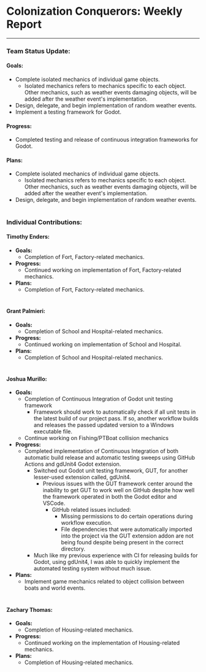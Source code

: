 # **Colonization Conquerors: Weekly Report**
___

### Team Status Update:
#### **Goals:**
- Complete isolated mechanics of individual game objects.
  - Isolated mechanics refers to mechanics specific to each object. Other mechanics, such as weather events damaging objects, will be added after the weather event's implementation.
- Design, delegate, and begin implementation of random weather events.
- Implement a testing framework for Godot.

#### **Progress:**
- Completed testing and release of continuous integration frameworks for Godot.

#### **Plans:**
- Complete isolated mechanics of individual game objects.
  - Isolated mechanics refers to mechanics specific to each object. Other mechanics, such as weather events damaging objects, will be added after the weather event's implementation.
- Design, delegate, and begin implementation of random weather events.


#
### Individual Contributions:

#### **Timothy Enders:**
- **Goals:**
  - Completion of Fort, Factory-related mechanics.
- **Progress:**
  - Continued working on implementation of Fort, Factory-related mechanics.
- **Plans:**
  - Completion of Fort, Factory-related mechanics.

#
#### **Grant Palmieri:**
- **Goals:**
  - Completion of School and Hospital-related mechanics.
- **Progress:**
  - Continued working on implementation of School and Hospital.
- **Plans:**
  - Completion of School and Hospital-related mechanics.

#
#### **Joshua Murillo:**
- **Goals:**
  - Completion of Continuous Integration of Godot unit testing framework
    - Framework should work to automatically check if all unit tests in the latest build of our project pass. If so, another workflow builds and releases the passed updated version to a Windows executable file.
  - Continue working on Fishing/PTBoat collision mechanics
- **Progress:**
  - Completed implementation of Continuous Integration of both automatic build release and automatic testing sweeps using GitHub Actions and gdUnit4 Godot extension.
    - Switched out Godot unit testing framework, GUT, for another lesser-used extension called, gdUnit4.
      - Previous issues with the GUT framework center around the inability to get GUT to work well on GitHub despite how well the framework operated in both the Godot editor and VSCode.
        - GitHub related issues included:
          - Missing permissions to do certain operations during workflow execution.
          - File dependencies that were automatically imported into the project via the GUT extension addon are not being found despite being present in the correct directory.
    - Much like my previous experience with CI for releasing builds for Godot, using gdUnit4, I was able to quickly implement the automated testing system without much issue.
- **Plans:**
  - Implement game mechanics related to object collision between boats and world events.

#
#### **Zachary Thomas:**
- **Goals:**
  - Completion of Housing-related mechanics.
- **Progress:**
  - Continued working on the implementation of Housing-related mechanics.
- **Plans:**
  - Completion of Housing-related mechanics.
